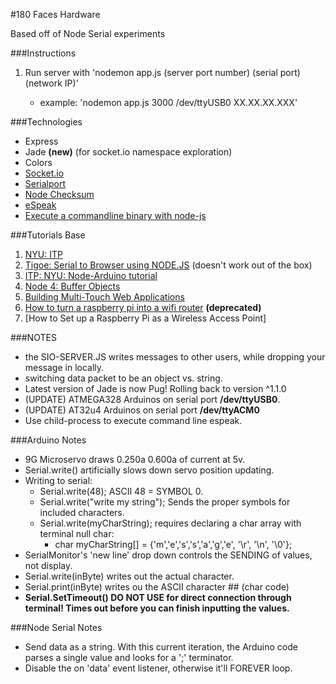 #180 Faces Hardware

Based off of Node Serial experiments <br>

###Instructions
1. Run server with 'nodemon app.js (server port number) (serial port) (network IP)' 

	- example: 'nodemon app.js 3000 /dev/ttyUSB0 XX.XX.XX.XXX'

###Technologies
- Express
- Jade **(new)** (for socket.io namespace exploration)
- Colors
- [Socket.io](http://socket.io/)
- [Serialport](https://www.npmjs.com/package/serialport)
- [Node Checksum](https://www.npmjs.com/package/checksum)
- [eSpeak](http://espeak.sourceforge.net/commands.html)
- [Execute a commandline binary with node-js](http://stackoverflow.com/questions/20643470/execute-a-command-line-binary-with-node-js)



###Tutorials Base

1. [NYU: ITP](https://itp.nyu.edu/physcomp/labs/labs-serial-communication/lab-serial-communication-with-node-js/)<br>
2. [Tigoe: Serial to Browser using NODE.JS](http://www.tigoe.com/pcomp/code/arduinowiring/1096/) (doesn't work out of the box)
3. [ITP: NYU: Node-Arduino tutorial](https://itp.nyu.edu/physcomp/labs/labs-serial-communication/lab-serial-control-of-an-arduino/)
4. [Node 4: Buffer Objects](https://nodejs.org/dist/latest-v4.x/docs/api/buffer.html#buffer_new_buffer_str_encoding)
5. [Building Multi-Touch Web Applications](http://blog.teamtreehouse.com/building-multi-touch-web-applications)
6. [How to turn a raspberry pi into a wifi router](http://raspberrypihq.com/how-to-turn-a-raspberry-pi-into-a-wifi-router/) **(deprecated)**
7. [How to Set up a Raspberry Pi as a Wireless Access Point]

###NOTES
- the SIO-SERVER.JS writes messages to other users, while dropping your message in locally.
- switching data packet to be an object vs. string.
- Latest version of Jade is now Pug! Rolling back to version ^1.1.0
- (UPDATE) ATMEGA328 Arduinos on serial port **/dev/ttyUSB0**.
- (UPDATE) AT32u4 Arduinos on serial port **/dev/ttyACM0**
- Use child-process to execute command line espeak.


###Arduino Notes
- 9G Microservo draws 0.250a 0.600a of current at 5v.
- Serial.write() artificially slows down servo position updating.
- Writing to serial:
    - Serial.write(48); ASCII 48 = SYMBOL 0.
    - Serial.write("write my string"); Sends the proper symbols for included characters.
    - Serial.write(myCharString); requires declaring a char array with terminal null char:
        - char myCharString[] = {'m','e','s','s','a','g','e', '\r', '\n', '\0'};
- SerialMonitor's 'new line' drop down controls the SENDING of values, not display.
- Serial.write(inByte) writes out the actual character.
- Serial.print(inByte) writes ou the ASCII character ## (char code)
- **Serial.SetTimeout() DO NOT USE for direct connection through terminal!  Times out before you can finish inputting the values.**

###Node Serial Notes
- Send data as a string. With this current iteration, the Arduino code parses a single value and looks for a ';' terminator.
- Disable the on 'data' event listener, otherwise it'll FOREVER loop.